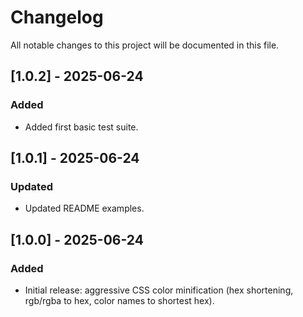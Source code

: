 # Changelog

All notable changes to this project will be documented in this file.

## [1.0.2] - 2025-06-24
### Added
- Added first basic test suite.
## [1.0.1] - 2025-06-24
### Updated
- Updated README examples.
## [1.0.0] - 2025-06-24
### Added
- Initial release: aggressive CSS color minification (hex shortening, rgb/rgba to hex, color names to shortest hex).
